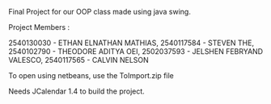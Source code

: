 Final Project for our OOP class made using java swing.

Project Members : 

2540130030 - ETHAN ELNATHAN MATHIAS, 
2540117584 - STEVEN THE, 
2540102790 - THEODORE ADITYA OEI, 
2502037593 - JELSHEN FEBRYAND VALESCO, 
2540117565 - CALVIN NELSON

To open using netbeans, use the ToImport.zip file

Needs JCalendar 1.4 to build the project.
